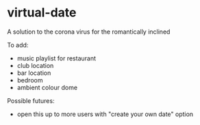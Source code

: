 # virtual-date
A solution to the corona virus for the romantically inclined

To add:
* music playlist for restaurant
* club location
* bar location
* bedroom
* ambient colour dome

Possible futures:
* open this up to more users with "create your own date" option
